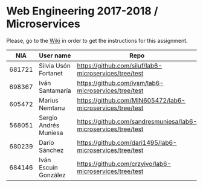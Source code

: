 # Web Engineering 2017-2018 / Microservices
Please, go to the [Wiki](https://github.com/UNIZAR-30246-WebEngineering/lab6-microservices/wiki) in order to get the instructions for this assignment.

NIA    | User name | Repo | Improvement | Score
-------|-----------|------|-------------|--------
681721 | Silvia Usón Fortanet |https://github.com/siluf/lab6-microservices/tree/test | |
698367 | Iván Santamaría | https://github.com/ivsm/lab6-microservices/tree/test | |
605472 | Marius Nemtanu | https://github.com/MIN605472/lab6-microservices/tree/test | |
568051 | Sergio Andrés Muniesa | https://github.com/sandresmuniesa/lab6-microservices/tree/test | |
680239 | Darío Sánchez | https://github.com/dari1495/lab6-microservices/tree/test | |
684146| Iván Escuín González | https://github.com/crzyivo/lab6-microservices/tree/test | |
